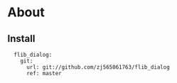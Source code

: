 # About


## Install
```
  flib_dialog:
    git:
      url: git://github.com/zj565061763/flib_dialog
      ref: master
```
